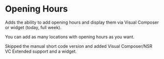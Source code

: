 # Opening Hours

Adds the ability to add opening hours and display them via Visual Composer or widget (today, full week).

You can add as many locations with opening hours as you want.

Skipped the manual short code version and added Visual Composer/NSR VC Extended support and a widget. 

